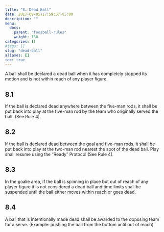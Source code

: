 ```yaml
---
title: "8. Dead Ball"
date: 2017-09-05T17:59:57-05:00
description: ""
menu:
  docs:
    parent: "foosball-rules"
    weight: 130
categories: []
#tags: []
slug: "dead-ball"
aliases: []
toc: true
---
```


A ball shall be declared a dead ball when it has completely stopped its motion and is not within reach of any player figure.

## 8.1

If the ball is declared dead anywhere between the five-man rods, it shall be put back into play at the five-man rod by the team who originally served the ball. (See Rule 4).

## 8.2

If the ball is declared dead between the goal and five-man rods, it shall be put back into play at the two-man rod nearest the spot of the dead ball. Play shall resume using the “Ready” Protocol (See Rule 4).

## 8.3

In the goalie area, if the ball is spinning in place but out of reach of any player figure it is not considered a dead ball and time limits shall be suspended until the ball either moves within reach or goes dead.

## 8.4

A ball that is intentionally made dead shall be awarded to the opposing team for a serve. (Example: pushing the ball from the bottom until out of reach)
